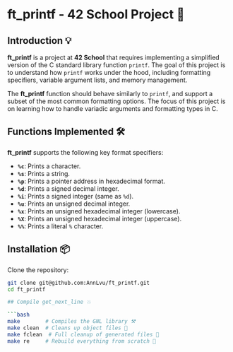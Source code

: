  # ft_printf - 42 School Project 📜

## Introduction 💡

**ft_printf** is a project at **42 School** that requires implementing a simplified version of the C standard library function `printf`. The goal of this project is to understand how `printf` works under the hood, including formatting specifiers, variable argument lists, and memory management.

The **ft_printf** function should behave similarly to `printf`, and support a subset of the most common formatting options. The focus of this project is on learning how to handle variadic arguments and formatting types in C.

## Functions Implemented 🛠️

**ft_printf** supports the following key format specifiers:
  - **`%c`**: Prints a character.
  - **`%s`**: Prints a string.
  - **`%p`**: Prints a pointer address in hexadecimal format.
  - **`%d`**: Prints a signed decimal integer.
  - **`%i`**: Prints a signed integer (same as `%d`).
  - **`%u`**: Prints an unsigned decimal integer.
  - **`%x`**: Prints an unsigned hexadecimal integer (lowercase).
  - **`%X`**: Prints an unsigned hexadecimal integer (uppercase).
  - **`%%`**: Prints a literal `%` character.

## Installation 📦

Clone the repository:
   ```bash
   git clone git@github.com:AnnLvu/ft_printf.git
   cd ft_printf

## Compile get_next_line 💥

 ```bash
 make        # Compiles the GNL library ⚒️
 make clean  # Cleans up object files 🧹
 make fclean  # Full cleanup of generated files 🧼
 make re     # Rebuild everything from scratch 🔄
